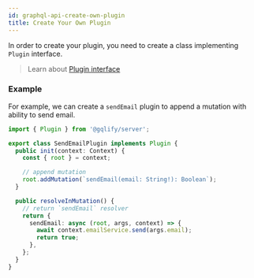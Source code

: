 ```yaml
---
id: graphql-api-create-own-plugin
title: Create Your Own Plugin
---
```


In order to create your plugin, you need to create a class implementing `Plugin` interface.

> Learn about [Plugin interface](/docs/graphql-api-plugins)

### Example
For example, we can create a `sendEmail` plugin to append a mutation with ability to send email.

```typescript
import { Plugin } from '@gqlify/server';

export class SendEmailPlugin implements Plugin {
  public init(context: Context) {
    const { root } = context;

    // append mutation
    root.addMutation(`sendEmail(email: String!): Boolean`);
  }

  public resolveInMutation() {
    // return `sendEmail` resolver
    return {
      sendEmail: async (root, args, context) => {
        await context.emailService.send(args.email);
        return true;
      },
    };
  }
}
```
